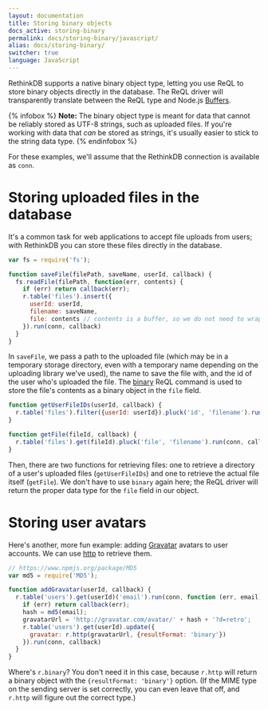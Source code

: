 ```yaml
---
layout: documentation
title: Storing binary objects
docs_active: storing-binary
permalink: docs/storing-binary/javascript/
alias: docs/storing-binary/
switcher: true
language: JavaScript
---
```


RethinkDB supports a native binary object type, letting you use ReQL to store binary objects directly in the database. The ReQL driver will transparently translate between the ReQL type and Node.js [Buffers](http://nodejs.org/api/buffer.html).

{% infobox %}
__Note:__ The binary object type is meant for data that cannot be reliably stored as UTF-8 strings, such as uploaded files. If you're working with data that *can* be stored as strings, it's usually easier to stick to the string data type.
{% endinfobox %}

For these examples, we'll assume that the RethinkDB connection is available as `conn`.

# Storing uploaded files in the database

It's a common task for web applications to accept file uploads from users; with RethinkDB you can store these files directly in the database.

```js
var fs = require('fs');

function saveFile(filePath, saveName, userId, callback) {
  fs.readFile(filePath, function(err, contents) {
    if (err) return callback(err);
    r.table('files').insert({
      userId: userId,
      filename: saveName,
      file: contents // contents is a buffer, so we do not need to wrap it in `r.binary`
    }).run(conn, callback)
  }
}
```

In `saveFile`, we pass a path to the uploaded file (which may be in a temporary storage directory, even with a temporary name depending on the uploading library we've used), the name to save the file with, and the id of the user who's uploaded the file. The [binary](/api/javascript/binary) ReQL command is used to store the file's contents as a binary object in the `file` field.

```js
function getUserFileIDs(userId, callback) {
  r.table('files').filter({userId: userId}).pluck('id', 'filename').run(conn, callback)
}

function getFile(fileId, callback) {
  r.table('files').get(fileId).pluck('file'​, 'filename').run(conn, callback)
}
```

Then, there are two functions for retrieving files: one to retrieve a directory of a user's uploaded files (`getUserFileIDs`) and one to retrieve the actual file itself (`getFile`). We don't have to use `binary` again here; the ReQL driver will return the proper data type for the `file` field in our object.

# Storing user avatars

Here's another, more fun example: adding [Gravatar](https://en.gravatar.com/site/implement/images/) avatars to user accounts. We can use [http](/api/javascript/http) to retrieve them.

```js
// https://www.npmjs.org/package/MD5
var md5 = require('MD5');

function addGravatar(userId, callback) {
  r.table('users').get(userId)('email').​run(conn, function (err, email) {
    if (err) return callback(err);
    hash = md5(email);
    gravatarUrl = 'http://gravatar.com/avatar/' + hash + '?d=retro';
    r.table('users').get(userId).update({
      gravatar: r.http(gravatarUrl, {resultFormat: 'binary'})
    }).run(conn, callback)
  }
}
```

Where's `r.binary`? You don't need it in this case, because `r.http` will return a binary object with the `{resultFormat: 'binary'}` option. (If the MIME type on the sending server is set correctly, you can even leave that off, and `r.http` will figure out the correct type.)
